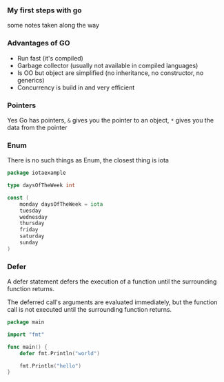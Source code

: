 ### My first steps with go


some notes taken along the way

### Advantages of GO
 * Run fast (it's compiled)
 * Garbage collector (usually not available in compiled languages)
 * Is OO but object are simplified (no inheritance, no constructor, no generics)
 * Concurrency is build in and very efficient

### Pointers
Yes Go has pointers, `&` gives you the pointer to an object, `*` gives you the data from the pointer

### Enum
There is no such things as Enum, the closest thing is iota

```go
package iotaexample

type daysOfTheWeek int

const (
    monday daysOfTheWeek = iota
    tuesday
    wednesday
    thursday
    friday
    saturday
    sunday
)
```
### Defer

A defer statement defers the execution of a function until the surrounding function returns.

The deferred call's arguments are evaluated immediately, but the function call is not executed until the surrounding function returns.

```go
package main

import "fmt"

func main() {
	defer fmt.Println("world")

	fmt.Println("hello")
}
```
